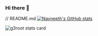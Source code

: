 ### Hi there 👋

<!--
**Navneethd8/Navneethd8** is a ✨ _special_ ✨ repository because its `README.md` (this file) appears on your GitHub profile.

Here are some ideas to get you started:

- 🔭 I’m currently working on ...
- 🌱 I’m currently learning ...
- 👯 I’m looking to collaborate on ...
- 🤔 I’m looking for help with ...
- 💬 Ask me about ...
- 📫 How to reach me: ...
- 😄 Pronouns: ...
- ⚡ Fun fact: ...
-->


// README.md
[![Navneeth's GitHub stats](https://github-readme-stats.vercel.app/api?username=Navneethd8)](https://github.com/Navneethd8/github-readme-stats)




<p>
<img align="center" src="https://github-readme-stats.vercel.app/api/top-langs?username=Navneethd8&theme=default&title_color=000000&text_color=000000&bg_color=ffffff&hide_border=true&layout=compact" alt="g3root stats card" /></p>


